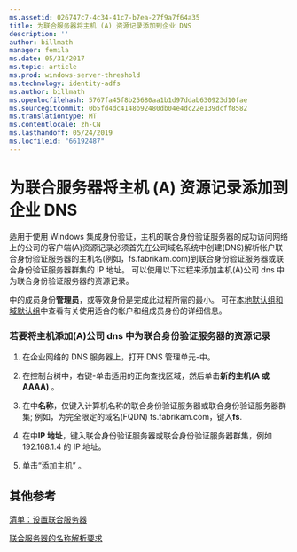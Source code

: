 ```yaml
---
ms.assetid: 026747c7-4c34-41c7-b7ea-27f9a7f64a35
title: 为联合服务器将主机 (A) 资源记录添加到企业 DNS
description: ''
author: billmath
manager: femila
ms.date: 05/31/2017
ms.topic: article
ms.prod: windows-server-threshold
ms.technology: identity-adfs
ms.author: billmath
ms.openlocfilehash: 5767fa45f8b25680aa1b1d97ddab630923d10fae
ms.sourcegitcommit: 0b5fd4dc4148b92480db04e4dc22e139dcff8582
ms.translationtype: MT
ms.contentlocale: zh-CN
ms.lasthandoff: 05/24/2019
ms.locfileid: "66192487"
---
```

# <a name="add-a-host-a-resource-record-to-corporate-dns-for-a-federation-server"></a>为联合服务器将主机 (A) 资源记录添加到企业 DNS



适用于使用 Windows 集成身份验证，主机的联合身份验证服务器的成功访问网络上的公司的客户端\(A\)资源记录必须首先在公司域名系统中创建\(DNS\)解析帐户联合身份验证服务器的主机名\(例如，fs.fabrikam.com\)到联合身份验证服务器或联合身份验证服务器群集的 IP 地址。 可以使用以下过程来添加主机\(A\)公司 dns 中为联合身份验证服务器的资源记录。  
  
中的成员身份**管理员**，或等效身份是完成此过程所需的最小。  可在[本地默认组和域默认组](https://go.microsoft.com/fwlink/?LinkId=83477)中查看有关使用适合的帐户和组成员身份的详细信息。   
  
### <a name="to-add-a-host-a-resource-record-to-corporate-dns-for-a-federation-server"></a>若要将主机添加\(A\)公司 dns 中为联合身份验证服务器的资源记录  
  
1.  在企业网络的 DNS 服务器上，打开 DNS 管理单元\-中。  
  
2.  在控制台树中，右键\-单击适用的正向查找区域，然后单击**新的主机\(A 或 AAAA\)** 。  
  
3.  在中**名称**，仅键入计算机名称的联合身份验证服务器或联合身份验证服务器群集; 例如，为完全限定的域名\(FQDN\) fs.fabrikam.com，键入**fs**.  
  
4.  在中**IP 地址**，键入联合身份验证服务器或联合身份验证服务器群集，例如 192.168.1.4 的 IP 地址。  
  
5.  单击“添加主机”  。  
  
## <a name="additional-references"></a>其他参考  
[清单：设置联合服务器](Checklist--Setting-Up-a-Federation-Server.md)  
  
[联合服务器的名称解析要求](https://technet.microsoft.com/library/dd807055.aspx)  
  


